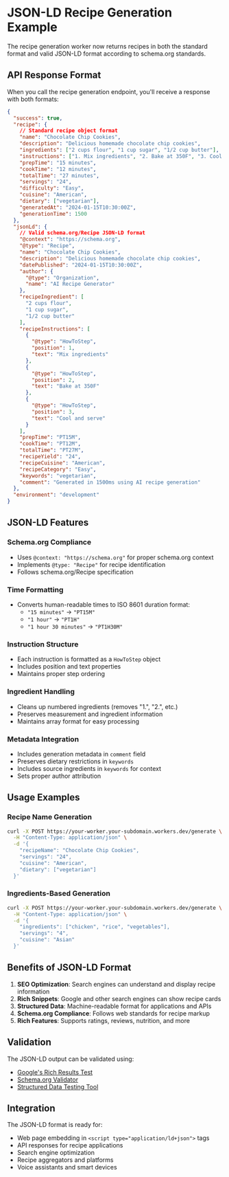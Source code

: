 # JSON-LD Recipe Generation Example

The recipe generation worker now returns recipes in both the standard format and valid JSON-LD format according to schema.org standards.

## API Response Format

When you call the recipe generation endpoint, you'll receive a response with both formats:

```json
{
  "success": true,
  "recipe": {
    // Standard recipe object format
    "name": "Chocolate Chip Cookies",
    "description": "Delicious homemade chocolate chip cookies",
    "ingredients": ["2 cups flour", "1 cup sugar", "1/2 cup butter"],
    "instructions": ["1. Mix ingredients", "2. Bake at 350F", "3. Cool and serve"],
    "prepTime": "15 minutes",
    "cookTime": "12 minutes",
    "totalTime": "27 minutes",
    "servings": "24",
    "difficulty": "Easy",
    "cuisine": "American",
    "dietary": ["vegetarian"],
    "generatedAt": "2024-01-15T10:30:00Z",
    "generationTime": 1500
  },
  "jsonLd": {
    // Valid schema.org/Recipe JSON-LD format
    "@context": "https://schema.org",
    "@type": "Recipe",
    "name": "Chocolate Chip Cookies",
    "description": "Delicious homemade chocolate chip cookies",
    "datePublished": "2024-01-15T10:30:00Z",
    "author": {
      "@type": "Organization",
      "name": "AI Recipe Generator"
    },
    "recipeIngredient": [
      "2 cups flour",
      "1 cup sugar", 
      "1/2 cup butter"
    ],
    "recipeInstructions": [
      {
        "@type": "HowToStep",
        "position": 1,
        "text": "Mix ingredients"
      },
      {
        "@type": "HowToStep",
        "position": 2,
        "text": "Bake at 350F"
      },
      {
        "@type": "HowToStep",
        "position": 3,
        "text": "Cool and serve"
      }
    ],
    "prepTime": "PT15M",
    "cookTime": "PT12M",
    "totalTime": "PT27M",
    "recipeYield": "24",
    "recipeCuisine": "American",
    "recipeCategory": "Easy",
    "keywords": "vegetarian",
    "comment": "Generated in 1500ms using AI recipe generation"
  },
  "environment": "development"
}
```

## JSON-LD Features

### Schema.org Compliance
- Uses `@context: "https://schema.org"` for proper schema.org context
- Implements `@type: "Recipe"` for recipe identification
- Follows schema.org/Recipe specification

### Time Formatting
- Converts human-readable times to ISO 8601 duration format:
  - `"15 minutes"` → `"PT15M"`
  - `"1 hour"` → `"PT1H"`
  - `"1 hour 30 minutes"` → `"PT1H30M"`

### Instruction Structure
- Each instruction is formatted as a `HowToStep` object
- Includes position and text properties
- Maintains proper step ordering

### Ingredient Handling
- Cleans up numbered ingredients (removes "1.", "2.", etc.)
- Preserves measurement and ingredient information
- Maintains array format for easy processing

### Metadata Integration
- Includes generation metadata in `comment` field
- Preserves dietary restrictions in `keywords`
- Includes source ingredients in `keywords` for context
- Sets proper author attribution

## Usage Examples

### Recipe Name Generation
```bash
curl -X POST https://your-worker.your-subdomain.workers.dev/generate \
  -H "Content-Type: application/json" \
  -d '{
    "recipeName": "Chocolate Chip Cookies",
    "servings": "24",
    "cuisine": "American",
    "dietary": ["vegetarian"]
  }'
```

### Ingredients-Based Generation
```bash
curl -X POST https://your-worker.your-subdomain.workers.dev/generate \
  -H "Content-Type: application/json" \
  -d '{
    "ingredients": ["chicken", "rice", "vegetables"],
    "servings": "4",
    "cuisine": "Asian"
  }'
```

## Benefits of JSON-LD Format

1. **SEO Optimization**: Search engines can understand and display recipe information
2. **Rich Snippets**: Google and other search engines can show recipe cards
3. **Structured Data**: Machine-readable format for applications and APIs
4. **Schema.org Compliance**: Follows web standards for recipe markup
5. **Rich Features**: Supports ratings, reviews, nutrition, and more

## Validation

The JSON-LD output can be validated using:
- [Google's Rich Results Test](https://search.google.com/test/rich-results)
- [Schema.org Validator](https://validator.schema.org/)
- [Structured Data Testing Tool](https://search.google.com/structured-data/testing-tool)

## Integration

The JSON-LD format is ready for:
- Web page embedding in `<script type="application/ld+json">` tags
- API responses for recipe applications
- Search engine optimization
- Recipe aggregators and platforms
- Voice assistants and smart devices